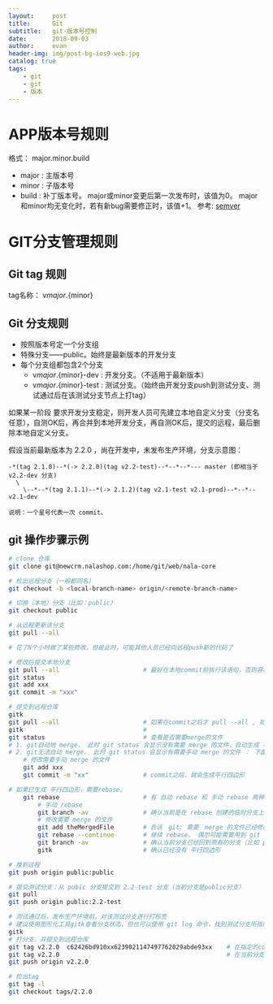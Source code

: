 ```yaml
---
layout:     post
title:      Git
subtitle:   git-版本号控制
date:       2018-09-03
author:     evan
header-img: img/post-bg-ios9-web.jpg
catalog: true
tags:
    - git
    - git
    - 版本
---
```

# APP版本号规则
格式： major.minor.build
* major : 主版本号
* minor : 子版本号
* build : 补丁版本号。
    major或minor变更后第一次发布时，该值为0。
    major和minor均无变化时，若有新bug需要修正时，该值+1。
参考: [semver](http://semver.org/lang/zh-CN/)


# GIT分支管理规则


## Git tag 规则
tag名称：  v${major}.${minor}


## Git 分支规则
* 按照版本号定一个分支组
* 特殊分支——public。始终是最新版本的开发分支
* 每个分支组都包含2个分支
    * v${major}.${minor}-dev  : 开发分支。（不适用于最新版本）
    * v${major}.${minor}-test : 测试分支。（始终由开发分支push到测试分支、测试通过后在该测试分支节点上打tag）

如果某一阶段 要求开发分支稳定，则开发人员可先建立本地自定义分支（分支名任意），自测OK后，再合并到本地开发分支，再自测OK后，提交的远程，最后删除本地自定义分支。

假设当前最新版本为 2.2.0 ，尚在开发中，未发布生产环境，分支示意图：

```
-*(tag 2.1.0)--*(-> 2.2.0)(tag v2.2-test)--*--*--*--- master (即相当于 v2.2-dev 分支)
  \
    \--*--*(tag 2.1.1)--*(-> 2.1.2)(tag v2.1-test v2.1-prod)--*--*-- v2.1-dev

说明：一个星号代表一次 commit。
```
## git 操作步骤示例

```bash
# clone 仓库
git clone git@newcrm.nalashop.com:/home/git/web/nala-core

# 检出远程分支（一般都同名）
git checkout -b <local-branch-name> origin/<remote-branch-name>

# 切换（本地）分支（比如：public）
git checkout public

# 从远程更新该分支
git pull --all

# 花了N个小时做了某些修改，但是此时，可能其他人员已经向远程push新的代码了

# 修改后提交本地分支
git pull --all                       # 最好在本地commit前执行该语句，否则容易发生 平行四边形
git status
git add xxx
git commit -m "xxx"

# 提交到远程仓库
gitk
git pull --all                       # 如果在commit之后才 pull --all , 如果与远程存在冲突，在 git status 查看时，会有 需要merge 的文件
gitk                                 #
git status                           # 查看是否需要merge的文件
# 1. git自动地 merge， 此时 git status 会显示没有需要 merge 的文件，自动生成 平行四边形
# 2. git无法自动 merge， 此时 git status 会显示有需要手动 merge 的文件 ： 下面是手动 merge 的步骤
    # 修改需要手动 merge 的文件
    git add xxx
    git commit -m "xx"               # commit之后，就会生成平行四边形

# 如果已生成 平行四边形，需要rebase。
    git rebase                       # 有 自动 rebase 和 手动 rebase 两种
        # 手动 rebase
        git branch -av               # 确认当前是在 rebase 创建的临时分支上
        # 修改需要 merge 的文件
        git add theMergedFile        # 告诉　git: 需要　merge 的文件已经修改完毕
        git rebase --continue        # 继续 rebase。 偶尔可能需要用到 git rebase --skip  ，后者是指本地虽然还有不同的文件，但是这些文件打算忽略。
        git branch -av               # 确认当前分支已经回到原有的分支（比如 public、master）
        gitk                         # 确认已经没有 平行四边形

# 推到远程
git push origin public:public

# 提交测试分支：从 pubic 分支提交到 2.2-test 分支（当前分支是public分支）
git pull
git push origin public:2.2-test

# 测试通过后，发布生产环境前，对该测试分支进行打标签
# 建议使用图形化工具gitk查看分支状态，但也可以使用 git log 命令，找到测试分支所指向的 commit。
gitk
# 打分支，并提交到远程仓库
git tag v2.2.0  c62426bd910xx6239021147497762029abde93xx    # 在指定的commit上打tag
git tag v2.2.0                                              # 在当前分支的当前commit上打tag
git push origin v2.2.0

# 检出tag
git tag -l
git checkout tags/2.2.0
```




